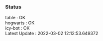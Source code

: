 ### Status


table : OK  
hogwarts : OK  
icy-bot : OK  
Latest Update : 2022-03-02 12:12:53.649372
